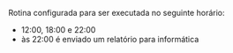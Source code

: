 Rotina configurada para ser executada no seguinte horário:

- 12:00, 18:00 e 22:00
- às 22:00 é enviado um relatório para informática
